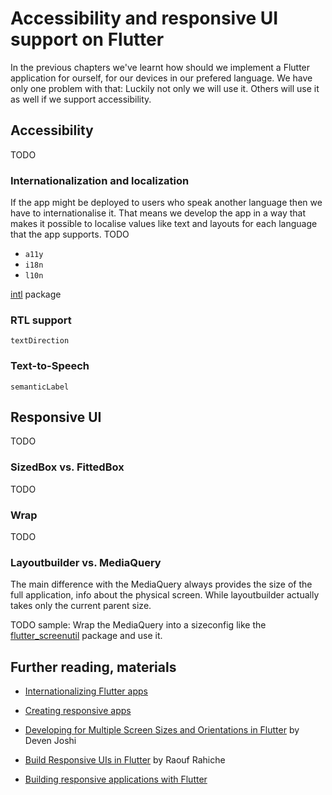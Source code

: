 # Accessibility and responsive UI support on Flutter

In the previous chapters we've learnt how should we implement a Flutter application for ourself, for our devices in our prefered language. We have only one problem with that: 
Luckily not only we will use it. Others will use it as well if we support accessibility. 

## Accessibility
TODO

### Internationalization and localization
If the app might be deployed to users who speak another language then we have to internationalise it. That means we develop the app in a way that makes it possible to localise values like text and layouts for each language that the app supports.
TODO

- `a11y`
- `i18n`
- `l10n`

[intl](https://pub.dev/packages/intl) package


### RTL support
`textDirection`

### Text-to-Speech 
`semanticLabel`


## Responsive UI
TODO
### SizedBox vs. FittedBox
TODO
### Wrap
TODO
### Layoutbuilder vs. MediaQuery
The main difference with the MediaQuery always provides the size of the full application, info about the physical screen. While layoutbuilder actually takes only the current parent size.

TODO sample: Wrap the MediaQuery into a sizeconfig like the [flutter_screenutil](https://pub.dev/packages/flutter_screenutil) package and use it.

## Further reading, materials

- [Internationalizing Flutter apps](https://flutter.dev/docs/development/accessibility-and-localization/internationalization)

- [Creating responsive apps](https://flutter.dev/docs/development/ui/layout/responsive)
- [Developing for Multiple Screen Sizes and Orientations in Flutter](https://medium.com/flutter-community/developing-for-multiple-screen-sizes-and-orientations-in-flutter-fragments-in-flutter-a4c51b849434) by Deven Joshi
- [Build Responsive UIs in Flutter](https://medium.com/flutter-community/build-responsive-uis-in-flutter-fd450bd59158) by Raouf Rahiche
- [Building responsive applications with Flutter](https://blog.codemagic.io/building-responsive-applications-with-flutter/o)
